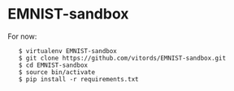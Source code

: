 # EMNIST-sandbox


For now:
```
   $ virtualenv EMNIST-sandbox
   $ git clone https://github.com/vitords/EMNIST-sandbox.git
   $ cd EMNIST-sandbox
   $ source bin/activate
   $ pip install -r requirements.txt
```
